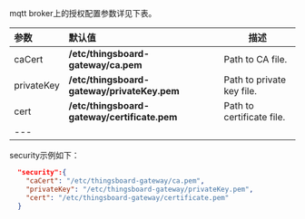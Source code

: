 mqtt broker上的授权配置参数详见下表。

|**参数**|**默认值**|**描述**|
|:-|:-|-
| caCert                   | **/etc/thingsboard-gateway/ca.pem**          | Path to CA file.                                               |
| privateKey               | **/etc/thingsboard-gateway/privateKey.pem**  | Path to private key file.                                      |
| cert                     | **/etc/thingsboard-gateway/certificate.pem** | Path to certificate file.
|---    

security示例如下：

```json
  "security":{
    "caCert": "/etc/thingsboard-gateway/ca.pem",
    "privateKey": "/etc/thingsboard-gateway/privateKey.pem",
    "cert": "/etc/thingsboard-gateway/certificate.pem"
  }
```
